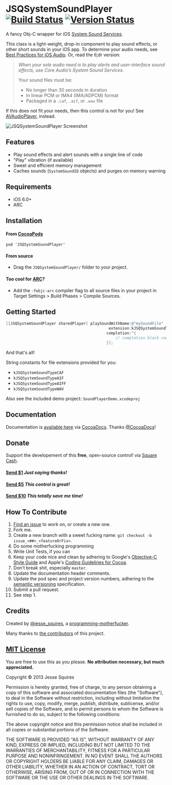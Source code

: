 # JSQSystemSoundPlayer [![Build Status](https://secure.travis-ci.org/jessesquires/JSQSystemSoundPlayer.png)](http://travis-ci.org/jessesquires/JSQSystemSoundPlayer) [![Version Status](https://cocoapod-badges.herokuapp.com/v/JSQSystemSoundPlayer/badge.png)][docsLink]

A fancy Obj-C wrapper for iOS [System Sound Services](https://developer.apple.com/library/ios/documentation/AudioToolbox/Reference/SystemSoundServicesReference/Reference/reference.html).

This class is a light-weight, drop-in component to play sound effects, or other short sounds in your iOS app. 
To determine your audio needs, see [Best Practices for iOS Audio](https://developer.apple.com/library/ios/DOCUMENTATION/AudioVideo/Conceptual/MultimediaPG/UsingAudio/UsingAudio.html#//apple_ref/doc/uid/TP40009767-CH2-SW10).
Or, read the tl;dr version:

>*When your sole audio need is to play alerts and user-interface sound effects, use Core Audio’s System Sound Services.*
>
>Your sound files must be:
>
>* No longer than 30 seconds in duration
>* In linear PCM or IMA4 (IMA/ADPCM) format
>* Packaged in a `.caf`, `.aif`, or `.wav` file

If this does not fit your needs, then this control is not for you! 
See [AVAudioPlayer](https://developer.apple.com/library/ios/DOCUMENTATION/AVFoundation/Reference/AVAudioPlayerClassReference/Reference/Reference.html), instead.

![JSQSystemSoundPlayer Screenshot][imgLink] 

## Features

* Play sound effects and alert sounds with a single line of code
* "Play" vibration (if available)
* Sweet and efficient memory management
* Caches sounds (`SystemSoundID` objects) and purges on memory warning

## Requirements

* iOS 6.0+ 
* ARC

## Installation

#### From [CocoaPods](http://www.cocoapods.org)

`pod 'JSQSystemSoundPlayer'`

#### From source

* Drag the `JSQSystemSoundPlayer/` folder to your project.

#### Too cool for [ARC](https://developer.apple.com/library/mac/releasenotes/ObjectiveC/RN-TransitioningToARC/Introduction/Introduction.html)?

* Add the `-fobjc-arc` compiler flag to all source files in your project in Target Settings > Build Phases > Compile Sources.

## Getting Started

````objective-c
[[JSQSystemSoundPlayer sharedPlayer] playSoundWithName:@"mySoundFile"
                                             extension:kJSQSystemSoundTypeAIF
                                            completion:^{
                                                // completion block code
                                            }];
````

And that's all! 

String constants for file extensions provided for you: 
* `kJSQSystemSoundTypeCAF`
* `kJSQSystemSoundTypeAIF`
* `kJSQSystemSoundTypeAIFF`
* `kJSQSystemSoundTypeWAV`

Also see the included demo project: `SoundPlayerDemo.xcodeproj`

## Documentation

Documentation is [available here][docsLink] via [CocoaDocs](http://cocoadocs.org). Thanks [@CocoaDocs](https://twitter.com/CocoaDocs)!

## Donate

Support the developement of this **free**, open-source control! via [Square Cash](https://square.com/cash).

<h4><a href="mailto:jesse.squires.developer@gmail.com?cc=cash@square.com&subject=$1&body=Thanks for developing JSQSystemSoundPlayer!">Send $1</a> <em>Just saying thanks!</em></h4>
<h4><a href="mailto:jesse.squires.developer@gmail.com?cc=cash@square.com&subject=$5&body=Thanks for developing JSQSystemSoundPlayer!">Send $5</a> <em>This control is great!</em></h4>
<h4><a href="mailto:jesse.squires.developer@gmail.com?cc=cash@square.com&subject=$10&body=Thanks for developing JSQSystemSoundPlayer!">Send $10</a> <em>This totally save me time!</em></h4>

## How To Contribute

1. [Find an issue](https://github.com/jessesquires/JSQSystemSoundPlayer/issues?sort=created&state=open) to work on, or create a new one.
2. Fork me.
3. Create a new branch with a sweet fucking name: `git checkout -b issue_<##>_<featureOrFix>`.
4. Do some motherfucking programming
5. Write Unit Tests, if you can
6. Keep your code nice and clean by adhering to Google's [Objective-C Style Guide](http://google-styleguide.googlecode.com/svn/trunk/objcguide.xml) and Apple's [Coding Guidelines for Cocoa](https://developer.apple.com/library/mac/documentation/Cocoa/Conceptual/CodingGuidelines/CodingGuidelines.html).
7. Don't break shit, especially `master`.
8. Update the documentation header comments.
9. Update the pod spec and project version numbers, adhering to the [semantic versioning](http://semver.org) specification.
10. Submit a pull request.
11. See step 1.

## Credits

Created by [@jesse_squires](https://twitter.com/jesse_squires), a [programming-motherfucker](http://programming-motherfucker.com).

Many thanks to [the contributors](https://github.com/jessesquires/JSQSystemSoundPlayer/graphs/contributors) of this project.

## [MIT License](http://opensource.org/licenses/MIT)

You are free to use this as you please. **No attribution necessary, but much appreciated.**

Copyright &copy; 2013 Jesse Squires

Permission is hereby granted, free of charge, to any person obtaining a copy of this software and associated documentation files (the "Software"), to deal in the Software without restriction, including without limitation the rights to use, copy, modify, merge, publish, distribute, sublicense, and/or sell copies of the Software, and to permit persons to whom the Software is furnished to do so, subject to the following conditions:

The above copyright notice and this permission notice shall be included in all copies or substantial portions of the Software.

THE SOFTWARE IS PROVIDED "AS IS", WITHOUT WARRANTY OF ANY KIND, EXPRESS OR IMPLIED, INCLUDING BUT NOT LIMITED TO THE WARRANTIES OF MERCHANTABILITY, FITNESS FOR A PARTICULAR PURPOSE AND NONINFRINGEMENT. IN NO EVENT SHALL THE AUTHORS OR COPYRIGHT HOLDERS BE LIABLE FOR ANY CLAIM, DAMAGES OR OTHER LIABILITY, WHETHER IN AN ACTION OF CONTRACT, TORT OR OTHERWISE, ARISING FROM, OUT OF OR IN CONNECTION WITH THE SOFTWARE OR THE USE OR OTHER DEALINGS IN THE SOFTWARE.

[docsLink]:http://cocoadocs.org/docsets/JSQSystemSoundPlayer/1.3.0

[imgLink]:https://raw.github.com/jessesquires/JSQSystemSoundPlayer/master/Screenshots/screenshot.png
